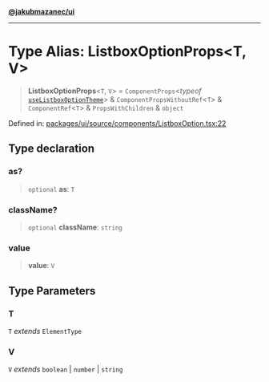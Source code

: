 [**@jakubmazanec/ui**](../README.md)

---

# Type Alias: ListboxOptionProps\<T, V\>

> **ListboxOptionProps**\<`T`, `V`\> = `ComponentProps`\<_typeof_
> [`useListboxOptionTheme`](../variables/useListboxOptionTheme.md)\> &
> `ComponentPropsWithoutRef`\<`T`\> & `ComponentRef`\<`T`\> & `PropsWithChildren` & `object`

Defined in:
[packages/ui/source/components/ListboxOption.tsx:22](https://github.com/jakubmazanec/tools/blob/026d472564678641afd0039e9c07d936f221ca46/packages/ui/source/components/ListboxOption.tsx#L22)

## Type declaration

### as?

> `optional` **as**: `T`

### className?

> `optional` **className**: `string`

### value

> **value**: `V`

## Type Parameters

### T

`T` _extends_ `ElementType`

### V

`V` _extends_ `boolean` \| `number` \| `string`
